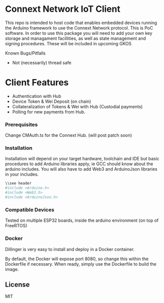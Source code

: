 # Connext Network IoT Client

This repo is intended to host code that enables embedded devices running the Arduino framework to use the Connext Network protocol. This is PoC software. In order to use this package you will need to add your own key storage and managament facillities, as well as state management and signing procedures. These will be included in upcoming GKOS

Known Bugs/Pitfalls
  - Not (necessarily) thread safe
# Client Features

  - Authentication with Hub
  - Device Token & Wei Deposit (on chain)
  - Collateralization of Tokens & Wei with Hub (Custodial payments)
  - Polling for new payments from Hub. 

### Prerequisites
Change CMAuth.ts for the Connext Hub. (will post patch soon)
### Installation

Installation will depend on your target hardware, toolchain and IDE but basic procedures to add Arduino libraries apply, ie GCC should know about the arduino includes. You will also have to add Web3 and ArduinoJson libraries in your includes.

```sh
\\see header
#include <Arduino.h>
#include <Web3.h> 
#include <ArduinoJson.h> 
```

### Compatible Devices
Tested on multiple ESP32 boards, inside the arduino environment (on top of FreeRTOS)

### Docker
Dillinger is very easy to install and deploy in a Docker container.

By default, the Docker will expose port 8080, so change this within the Dockerfile if necessary. When ready, simply use the Dockerfile to build the image.



License
----

MIT


